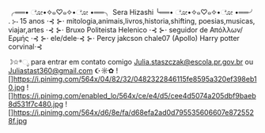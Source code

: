 ╭══• ೋ•✧๑♡๑✧•ೋ •══╮
     Sera Hizashi
╰══• ೋ•✧๑♡๑✧•ೋ •══╯ 
.
⊱⋅ 15 anos ⋅⊰
⊱⋅ mitologia,animais,livros,historia,shifting, poesias,musicas, viajar,artes ⋅⊰
⊱⋅ Bruxo Politeista Helenico ⋅⊰
⊱⋅ seguidor de Απόλλων/Ερμής ⋅⊰
⊱⋅ ele/dele⋅⊰
⊱⋅ Percy jakcson chale07 (Apollo) 
   Harry potter corvinal⋅⊰

☽✩*ೃ para entrar em contato comigo  Julia.staszczak@escola.pr.gov.br    ou   Juliastast360@gmail.com ☪☼✿
![]https://i.pinimg.com/564x/04/82/32/0482322846115fe8595a320ef398eb10.jpg
![]https://i.pinimg.com/enabled_lo/564x/ce/e4/d5/cee4d5074a205dbf9baeb8d531f7c480.jpg
![]https://i.pinimg.com/564x/d6/8e/fa/d68efa2ad0d795535606607e8725528f.jpg
